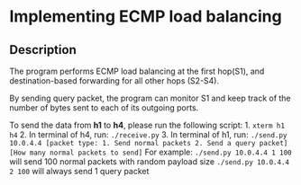 # Implementing ECMP load balancing

## Description
The program performs ECMP load balancing at the first hop(S1), and destination-based forwarding for all other hops (S2-S4). 

By sending query packet, the program can monitor S1 and keep track of the number of bytes sent to each of its outgoing ports. 

To send the data from **h1** to **h4**, please run the following script:
1. 
`xterm h1 h4`
2. In terminal of h4, run:
`./receive.py`
3. In terminal of h1, run:
`./send.py 10.0.4.4 [packet type: 1. Send normal packets 2. Send a query packet] [How many normal packets to send]`
For example: 
`./send.py 10.0.4.4 1 100` will send 100 normal packets with random payload size
`./send.py 10.0.4.4 2 100` will always send 1 query packet